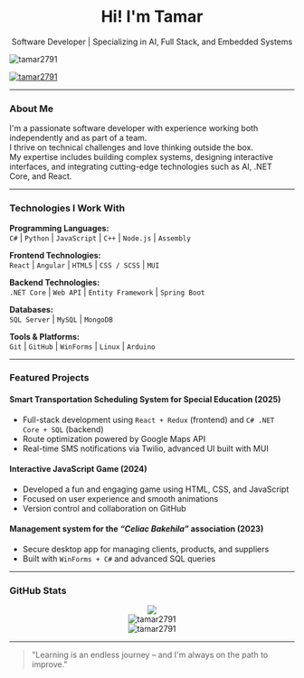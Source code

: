 <h1 align="center">Hi! I'm Tamar</h1>
<p align="center">
Software Developer | Specializing in AI, Full Stack, and Embedded Systems
</p>


<p align="left"> <img src="https://komarev.com/ghpvc/?username=tamar2791&label=Profile%20views&color=0e75b6&style=flat" alt="tamar2791" /> </p>

<p align="left"> <a href="https://github.com/ryo-ma/github-profile-trophy"><img src="https://github-profile-trophy.vercel.app/?username=tamar2791" alt="tamar2791" /></a> </p>

---

### About Me

I'm a passionate software developer with experience working both independently and as part of a team.  
I thrive on technical challenges and love thinking outside the box.  
My expertise includes building complex systems, designing interactive interfaces, and integrating cutting-edge technologies such as AI, .NET Core, and React.

---

### Technologies I Work With

**Programming Languages:**  
`C#` | `Python` | `JavaScript` | `C++` | `Node.js` | `Assembly`  

**Frontend Technologies:**  
`React` | `Angular` | `HTML5` | `CSS / SCSS` | `MUI`  

**Backend Technologies:**  
`.NET Core` | `Web API` | `Entity Framework` | `Spring Boot`  

**Databases:**  
`SQL Server` | `MySQL` | `MongoDB`  

**Tools & Platforms:**  
`Git` | `GitHub` | `WinForms` | `Linux` | `Arduino`

---

### Featured Projects

#### Smart Transportation Scheduling System for Special Education (2025)
- Full-stack development using `React + Redux` (frontend) and `C# .NET Core + SQL` (backend)
- Route optimization powered by Google Maps API
- Real-time SMS notifications via Twilio, advanced UI built with MUI

#### Interactive JavaScript Game (2024)
- Developed a fun and engaging game using HTML, CSS, and JavaScript
- Focused on user experience and smooth animations
- Version control and collaboration on GitHub

#### Management system for the <i>“Celiac Bakehila”</i> association (2023)
- Secure desktop app for managing clients, products, and suppliers
- Built with `WinForms + C#` and advanced SQL queries

---

### GitHub Stats

<p align="center">
  <img src="https://github-readme-stats.vercel.app/api?username=tamar2791&show_icons=true&theme=default" />
  <br>
  <img align="center" src="https://github-readme-stats.vercel.app/api/top-langs?username=tamar2791&show_icons=true&locale=en&layout=compact" alt="tamar2791" />
  <br>
  <img align="center" src="https://github-readme-streak-stats.herokuapp.com/?user=tamar2791&" alt="tamar2791" />
</p>

---

> "Learning is an endless journey – and I'm always on the path to improve."
